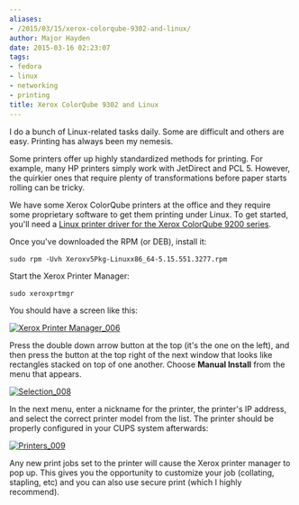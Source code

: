 ```yaml
---
aliases:
- /2015/03/15/xerox-colorqube-9302-and-linux/
author: Major Hayden
date: 2015-03-16 02:23:07
tags:
- fedora
- linux
- networking
- printing
title: Xerox ColorQube 9302 and Linux
---
```


I do a bunch of Linux-related tasks daily. Some are difficult and others are easy. Printing has always been my nemesis.

Some printers offer up highly standardized methods for printing. For example, many HP printers simply work with JetDirect and PCL 5. However, the quirkier ones that require plenty of transformations before paper starts rolling can be tricky.

We have some Xerox ColorQube printers at the office and they require some proprietary software to get them printing under Linux. To get started, you'll need a [Linux printer driver for the Xerox ColorQube 9200 series][1].

Once you've downloaded the RPM (or DEB), install it:

```
sudo rpm -Uvh Xeroxv5Pkg-Linuxx86_64-5.15.551.3277.rpm
```


Start the Xerox Printer Manager:

```
sudo xeroxprtmgr
```


You should have a screen like this:

[<img src="/wp-content/uploads/2015/03/Xerox-Printer-Manager_006.png" alt="Xerox Printer Manager_006" width="400" height="536" class="aligncenter size-full wp-image-5411" srcset="/wp-content/uploads/2015/03/Xerox-Printer-Manager_006.png 400w, /wp-content/uploads/2015/03/Xerox-Printer-Manager_006-224x300.png 224w" sizes="(max-width: 400px) 100vw, 400px" />][2]

Press the double down arrow button at the top (it's the one on the left), and then press the button at the top right of the next window that looks like rectangles stacked on top of one another. Choose **Manual Install** from the menu that appears.

[<img src="/wp-content/uploads/2015/03/Selection_008.png" alt="Selection_008" width="433" height="544" class="aligncenter size-full wp-image-5413" srcset="/wp-content/uploads/2015/03/Selection_008.png 433w, /wp-content/uploads/2015/03/Selection_008-239x300.png 239w" sizes="(max-width: 433px) 100vw, 433px" />][3]

In the next menu, enter a nickname for the printer, the printer's IP address, and select the correct printer model from the list. The printer should be properly configured in your CUPS system afterwards:

[<img src="/wp-content/uploads/2015/03/Printers_009.png" alt="Printers_009" width="792" height="436" class="aligncenter size-full wp-image-5415" srcset="/wp-content/uploads/2015/03/Printers_009.png 792w, /wp-content/uploads/2015/03/Printers_009-300x165.png 300w" sizes="(max-width: 792px) 100vw, 792px" />][4]

Any new print jobs set to the printer will cause the Xerox printer manager to pop up. This gives you the opportunity to customize your job (collating, stapling, etc) and you can also use secure print (which I highly recommend).

 [1]: http://www.support.xerox.com/support/colorqube-9300-series/downloads/enus.html?operatingSystem=linux&fileLanguage=en
 [2]: /wp-content/uploads/2015/03/Xerox-Printer-Manager_006.png
 [3]: /wp-content/uploads/2015/03/Selection_008.png
 [4]: /wp-content/uploads/2015/03/Printers_009.png